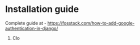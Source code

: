 # Installation guide

Complete guide at - https://fosstack.com/how-to-add-google-authentication-in-django/

1) Clo